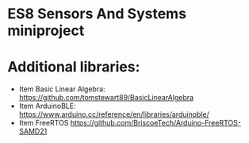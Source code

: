 # ES8 Sensors And Systems miniproject


# Additional libraries:
- Item Basic Linear Algebra: https://github.com/tomstewart89/BasicLinearAlgebra
- Item ArduinoBLE: https://www.arduino.cc/reference/en/libraries/arduinoble/
- Item FreeRTOS https://github.com/BriscoeTech/Arduino-FreeRTOS-SAMD21
